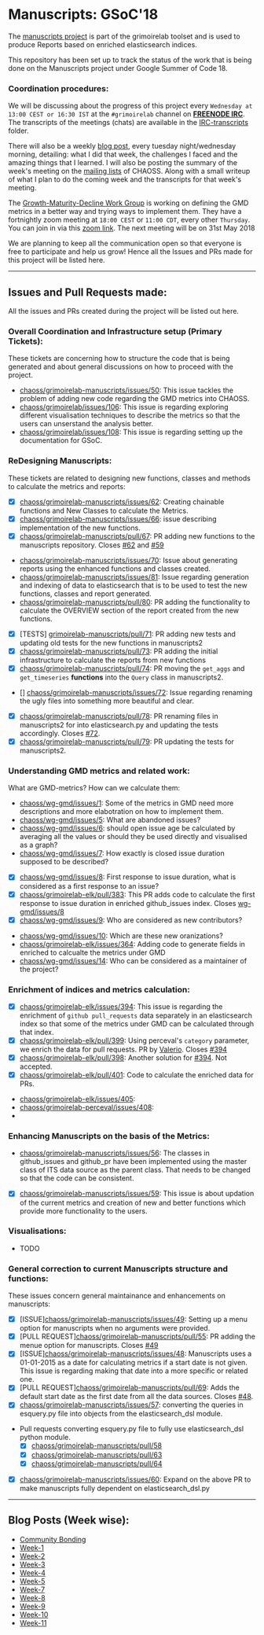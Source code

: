 # Manuscripts: GSoC'18

The [manuscripts project](https://github.com/chaoss/grimoirelab-manuscripts) is part of the grimoirelab toolset and is used to produce Reports based on enriched elasticsearch indices.

This repository has been set up to track the status of the work that is being done on the Manuscripts project under Google Summer of Code 18.

### Coordination procedures:

We will be discussing about the progress of this project every `Wednesday at 13:00 CEST or 16:30 IST` at the `#grimoirelab` channel on [**FREENODE IRC**](https://webchat.freenode.net/). The transcripts of the meetings (chats) are available in the [IRC-transcripts](https://github.com/aswanipranjal/gsoc-manuscripts/tree/master/IRC-transcripts) folder. 

There will also be a weekly [blog post](https://aswanipranjal.github.io/posts/), every tuesday night/wednesday morning, detailing: what I did that week, the challenges I faced and the amazing things that I learned.
I will also be posting the summary of the week's meeting on the [mailing lists](https://lists.linuxfoundation.org/mailman/listinfo/oss-health-metrics) of CHAOSS. Along with a small writeup of what I plan to do the coming week and the transcripts for that week's meeting.

The [Growth-Maturity-Decline Work Group](https://github.com/chaoss/wg-gmd) is working on defining the GMD metrics in a better way and trying ways to implement them. They have a fortnightly zoom meeting at `18:00 CEST` or `11:00 CDT`, every other `Thursday`. You can join in via this [zoom link](https://unomaha.zoom.us/j/720431288). The next meeting will be on 31st May 2018

We are planning to keep all the communication open so that everyone is free to participate and help us grow! Hence all the Issues and PRs made for this project will be listed here.

---
## Issues and Pull Requests made:
All the issues and PRs created during the project will be listed out here.

### Overall Coordination and Infrastructure setup (Primary Tickets):
These tickets are concerning how to structure the code that is being generated and about general discussions on how to proceed with the project.

- [chaoss/grimoirelab-manuscripts/issues/50](https://github.com/chaoss/grimoirelab-manuscripts/issues/50): This issue tackles the problem of adding new code regarding the GMD metrics into CHAOSS.
- [chaoss/grimoirelab/issues/106](https://github.com/chaoss/grimoirelab/issues/106): This issue is regarding exploring different visualisation techniques to describe the metrics so that the users can unserstand the analysis better.
- [chaoss/grimoirelab/issues/108](https://github.com/chaoss/grimoirelab/issues/108): This issue is regarding setting up the documentation for GSoC.

### ReDesigning Manuscripts:
These tickets are related to designing new functions, classes and methods to calculate the metrics and reports:

- [x] [chaoss/grimoirelab-manuscripts/issues/62](https://github.com/chaoss/grimoirelab-manuscripts/issues/62): Creating chainable functions and New Classes to calculate the Metrics.
- [x] [chaoss/grimoirelab-manuscripts/issues/66](https://github.com/chaoss/grimoirelab-manuscripts/issues/66): issue describing implementation of the new functions.
- [X] [chaoss/grimoirelab-manuscripts/pull/67](https://github.com/chaoss/grimoirelab-manuscripts/pull/67): PR adding new functions to the manuscripts repository. Closes [#62](https://github.com/chaoss/grimoirelab-manuscripts/issues/62) and [#59](https://github.com/chaoss/grimoirelab-manuscripts/issues/59)
- [chaoss/grimoirelab-manuscripts/issues/70](https://github.com/chaoss/grimoirelab-manuscripts/issues/70): Issue about generating reports using the enhanced functions and classes created.
- [chaoss/grimoirelab-manuscripts/issues/81](https://github.com/chaoss/grimoirelab-manuscripts/issues/81): Issue regarding generation and indexing of data to elasticsearch that is to be used to test the new functions, classes and report generated.
- [chaoss/grimoirelab-manuscripts/pull/80](https://github.com/chaoss/grimoirelab-manuscripts/pull/80): PR adding the functionality to calculate the OVERVIEW section of the report created from the new functions.
- [x] [TESTS] [grimoirelab-manuscripts/pull/71](https://github.com/chaoss/grimoirelab-manuscripts/pull/71): PR adding new tests and updating old tests for the new functions in manuscripts2
- [x] [chaoss/grimoirelab-manuscripts/pull/73](https://github.com/chaoss/grimoirelab-manuscripts/pull/73): PR adding the initial infrastructure to calculate the reports from new functions
- [x] [chaoss/grimoirelab-manuscripts/pull/74](https://github.com/chaoss/grimoirelab-manuscripts/pull/74): PR moving the `get_aggs` and `get_timeseries` **functions** into the `Query` class in manuscripts2.
- [] [chaoss/grimoirelab-manuscripts/issues/72](https://github.com/chaoss/grimoirelab-manuscripts/issues/72): Issue regarding renaming the ugly files into something more beautiful and clear.
- [x] [chaoss/grimoirelab-manuscripts/pull/78](https://github.com/chaoss/grimoirelab-manuscripts/pull/78): PR renaming files in manuscripts2 for into elasticsearch.py and updating the tests accordingly. Closes [#72](https://github.com/chaoss/grimoirelab-manuscripts/issues/72).
- [x] [chaoss/grimoirelab-manuscripts/pull/79](https://github.com/chaoss/grimoirelab-manuscripts/pull/79): PR updating the tests for manuscripts2.

### Understanding GMD metrics and related work:
What are GMD-metrics? How can we calculate them:
- [chaoss/wg-gmd/issues/1](https://github.com/chaoss/wg-gmd/issues/1): Some of the metrics in GMD need more descriptions and more elabotration on how to implement them.
- [chaoss/wg-gmd/issues/5](https://github.com/chaoss/wg-gmd/issues/5): What are abandoned issues? 
- [chaoss/wg-gmd/issues/6](https://github.com/chaoss/wg-gmd/issues/6): should open issue age be calculated by averaging all the values or should they be used directly and visualised as a graph?
- [chaoss/wg-gmd/issues/7](https://github.com/chaoss/wg-gmd/issues/7): How exactly is closed issue duration supposed to be described?
- [x] [chaoss/wg-gmd/issues/8](https://github.com/chaoss/wg-gmd/issues/8): First response to issue duration, what is considered as a first response to an issue?
- [x] [chaoss/grimoirelab-elk/pull/383](https://github.com/chaoss/grimoirelab-elk/pull/383): This PR adds code to calculate the first response to issue duration in enriched github_issues index. Closes [wg-gmd/issues/8](https://github.com/chaoss/wg-gmd/issues/8)
- [x] [chaoss/wg-gmd/issues/9](https://github.com/chaoss/wg-gmd/issues/9): Who are considered as new contributors?
- [chaoss/wg-gmd/issues/10](https://github.com/chaoss/wg-gmd/issues/10): Which are these new oranizations?
- [chaoss/grimoirelab-elk/issues/364](https://github.com/chaoss/grimoirelab-elk/issues/364): Adding code to generate fields in enriched to calcualte the metrics under GMD 
- [chaoss/wg-gmd/issues/14](https://github.com/chaoss/wg-gmd/issues/14): Who can be considered as a maintainer of the project?

### Enrichment of indices and metrics calculation:
- [x] [chaoss/grimoirelab-elk/issues/394](https://github.com/chaoss/grimoirelab-elk/issues/394): This issue is regarding the enrichment of `github pull_requests` data separately in an elasticsearch index so that some of the metrics under GMD can be calculated through that index.
- [x] [chaoss/grimoirelab-elk/pull/399](https://github.com/chaoss/grimoirelab-elk/pull/399): Using perceval's `category` parameter, we enrich the data for pull requests. PR by [Valerio](https://github.com/valeriocos). Closes [#394](https://github.com/chaoss/grimoirelab-elk/issues/394)
- [x] [chaoss/grimoirelab-elk/pull/398](https://github.com/chaoss/grimoirelab-elk/pull/398): Another solution for [#394](https://github.com/chaoss/grimoirelab-elk/issues/394). Not accepted.
- [x] [chaoss/grimoirelab-elk/pull/401](https://github.com/chaoss/grimoirelab-elk/pull/401): Code to calculate the enriched data for PRs.
- [chaoss/grimoirelab-elk/issues/405](https://github.com/chaoss/grimoirelab-elk/issues/405):
- [chaoss/grimoirelab-perceval/issues/408](https://github.com/chaoss/grimoirelab-perceval/issues/408):
- 

### Enhancing Manuscripts on the basis of the Metrics:
- [chaoss/grimoirelab-manuscripts/issues/56](https://github.com/chaoss/grimoirelab-manuscripts/issues/56): The classes in github_issues and github_pr have been implemented using the master class of ITS data source as the parent class. That needs to be changed so that the code can be consistent.
- [x] [chaoss/grimoirelab-manuscripts/issues/59](https://github.com/chaoss/grimoirelab-manuscripts/issues/59): This issue is about updation of the current metrics and creation of new and better functions which provide more functionality to the users.

### Visualisations:
- TODO

### General correction to current Manuscripts structure and functions:
These issues concern general maintainance and enhancements on manuscripts:
- [x] [ISSUE][chaoss/grimoirelab-manuscripts/issues/49](https://github.com/chaoss/grimoirelab-manuscripts/issues/49): Setting up a menu option for manuscripts when no arguments were provided.
- [x] [PULL REQUEST][chaoss/grimoirelab-manuscripts/pull/55](https://github.com/chaoss/grimoirelab-manuscripts/pull/55): PR adding the menue option for manuscripts. Closes [#49](https://github.com/chaoss/grimoirelab-manuscripts/issues/49)
- [x] [ISSUE][chaoss/grimoirelab-manuscripts/issues/48](https://github.com/chaoss/grimoirelab-manuscripts/issues/48): Manuscripts uses a 01-01-2015 as a date for calculating metrics if a start date is not given. This issue is regarding making that date into a more specific or related one.
- [x] [PULL REQUEST][chaoss/grimoirelab-manuscripts/pull/69](https://github.com/chaoss/grimoirelab-manuscripts/pull/69): Adds the default start date as the first date from all the data sources. Closes [#48](https://github.com/chaoss/grimoirelab-manuscripts/issues/48).
- [x] [chaoss/grimoirelab-manuscripts/issues/57](https://github.com/chaoss/grimoirelab-manuscripts/issues/57): converting the queries in esquery.py file into objects from the elasticsearch_dsl module.

- Pull requests converting esquery.py file to fully use elasticsearch_dsl python module.
	- [x] [chaoss/grimoirelab-manuscripts/pull/58](https://github.com/chaoss/grimoirelab-manuscripts/pull/58)
	- [x] [chaoss/grimoirelab-manuscripts/pull/63](https://github.com/chaoss/grimoirelab-manuscripts/pull/63)
	- [x] [chaoss/grimoirelab-manuscripts/pull/64](https://github.com/chaoss/grimoirelab-manuscripts/pull/64)
- [x] [chaoss/grimoirelab-manuscripts/issues/60](https://github.com/chaoss/grimoirelab-manuscripts/issues/60): Expand on the above PR to make manuscripts fully dependent on elasticsearch_dsl.py

---
## Blog Posts (Week wise):

- [Community Bonding](https://aswanipranjal.github.io/posts/communitybonding)
- [Week-1](https://aswanipranjal.github.io/posts/week-1/)
- [Week-2](https://aswanipranjal.github.io/posts/week-2/)
- [Week-3](https://aswanipranjal.github.io/posts/week-3/)
- [Week-4](https://aswanipranjal.github.io/posts/week-4/)
- [Week-5](https://aswanipranjal.github.io/posts/week-5/)
- [Week-7](https://aswanipranjal.github.io/posts/week-7/)
- [Week-8](https://aswanipranjal.github.io/posts/week-8/)
- [Week-9](https://aswanipranjal.github.io/posts/week-9/)
- [Week-10](https://aswanipranjal.github.io/posts/week-10/)
- [Week-11](https://aswanipranjal.github.io/posts/week-11/)
